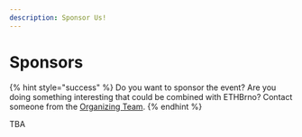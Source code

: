 ```yaml
---
description: Sponsor Us!
---
```


# Sponsors

{% hint style="success" %}
Do you want to sponsor the event? Are you doing something interesting that could be combined with ETHBrno? Contact someone from the [Organizing Team](organizing-team.md).
{% endhint %}

TBA
